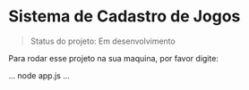 <h1> Sistema de Cadastro de Jogos</h1>

>Status do projeto: Em desenvolvimento

Para rodar esse projeto na sua maquina, por favor digite:

...
node app.js
...
